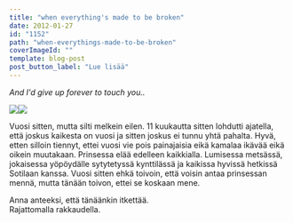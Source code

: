 ```yaml
---
title: "when everything's made to be broken"
date: 2012-01-27
id: "1152"
path: "when-everythings-made-to-be-broken"
coverImageId: ""
template: blog-post
post_button_label: "Lue lisää"
---
```


_And I'd give up forever to touch you.._

[![](/images/IMG_0262.jpg)](http://1.bp.blogspot.com/-1lEjsHWC7Y4/TyKqaIi6Y0I/AAAAAAAAAPY/UmSlK4dpbPM/s1600/IMG_0262.jpg)[![](/images/IMG_0754.jpg)](http://1.bp.blogspot.com/-rVszqvdDUZw/TyKqxn_wYmI/AAAAAAAAAPo/WSY2DYas514/s1600/IMG_0754.jpg)

Vuosi sitten, mutta silti melkein eilen. 11 kuukautta sitten lohdutti ajatella, että joskus kaikesta on vuosi ja sitten joskus ei tunnu yhtä pahalta. Hyvä, etten silloin tiennyt, ettei vuosi vie pois painajaisia eikä kamalaa ikävää eikä oikein muutakaan. Prinsessa elää edelleen kaikkialla. Lumisessa metsässä, jokaisessa yöpöydälle sytytetyssä kynttilässä ja kaikissa hyvissä hetkissä Sotilaan kanssa. Vuosi sitten ehkä toivoin, että voisin antaa prinsessan mennä, mutta tänään toivon, ettei se koskaan mene.

Anna anteeksi, että tänäänkin itkettää.  
Rajattomalla rakkaudella.

